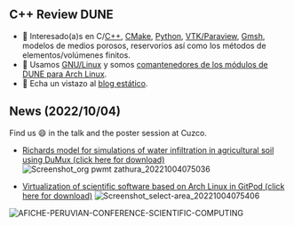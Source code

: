 ## C++ Review DUNE

- 🔭 Interesado(a)s en C/[C++](https://isocpp.org), [CMake](https://cmake.org), [Python](https://python.org), [VTK/Paraview](https://www.paraview.org/Wiki/VTK), [Gmsh](https://gmsh.info), modelos de medios porosos, reservorios así como los métodos de elementos/volúmenes finitos.
- 🐧 Usamos [GNU/Linux](https://www.gnu.org/home.html) y somos [comantenedores de los módulos de DUNE para Arch Linux](https://aur.archlinux.org/packages/dune-core).
- 🔖 Echa un vistazo al [blog estático](https://cpp-review-dune.github.io).

## News (2022/10/04)

Find us 😄 in the talk and the poster session at Cuzco.

- [Richards model for simulations of water infiltration in agricultural soil using DuMux (click here for download)](https://cpp-review-dune.github.io/flow-test-dumux/slides.pdf)
![Screenshot_org pwmt zathura_20221004075036](https://user-images.githubusercontent.com/21283014/193824580-f39003fc-5687-48fd-9ba3-17dda414dc74.png)

- [Virtualization of scientific software based on Arch Linux in GitPod (click here for download)](https://cpp-review-dune.github.io/flow-test-dumux/poster.pdf)
![Screenshot_select-area_20221004075406](https://user-images.githubusercontent.com/21283014/193824597-b9a90d4a-1176-4187-b971-50d9b79560c3.png)

![AFICHE-PERUVIAN-CONFERENCE-SCIENTIFIC-COMPUTING](https://user-images.githubusercontent.com/21283014/193478851-65729c16-0464-4fce-91e5-4d9ae0daa781.jpg)


